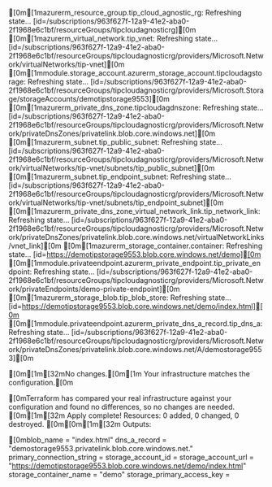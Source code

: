 [0m[1mazurerm_resource_group.tip_cloud_agnostic_rg: Refreshing state... [id=/subscriptions/963f627f-12a9-41e2-aba0-2f1968e6c1bf/resourceGroups/tipcloudagnosticrg][0m
[0m[1mazurerm_virtual_network.tip_vnet: Refreshing state... [id=/subscriptions/963f627f-12a9-41e2-aba0-2f1968e6c1bf/resourceGroups/tipcloudagnosticrg/providers/Microsoft.Network/virtualNetworks/tip-vnet][0m
[0m[1mmodule.storage_account.azurerm_storage_account.tipcloudagstorage: Refreshing state... [id=/subscriptions/963f627f-12a9-41e2-aba0-2f1968e6c1bf/resourceGroups/tipcloudagnosticrg/providers/Microsoft.Storage/storageAccounts/demotipstorage9553][0m
[0m[1mazurerm_private_dns_zone.tipcloudagdnszone: Refreshing state... [id=/subscriptions/963f627f-12a9-41e2-aba0-2f1968e6c1bf/resourceGroups/tipcloudagnosticrg/providers/Microsoft.Network/privateDnsZones/privatelink.blob.core.windows.net][0m
[0m[1mazurerm_subnet.tip_public_subnet: Refreshing state... [id=/subscriptions/963f627f-12a9-41e2-aba0-2f1968e6c1bf/resourceGroups/tipcloudagnosticrg/providers/Microsoft.Network/virtualNetworks/tip-vnet/subnets/tip_public_subnet][0m
[0m[1mazurerm_subnet.tip_endpoint_subnet: Refreshing state... [id=/subscriptions/963f627f-12a9-41e2-aba0-2f1968e6c1bf/resourceGroups/tipcloudagnosticrg/providers/Microsoft.Network/virtualNetworks/tip-vnet/subnets/tip_endpoint_subnet][0m
[0m[1mazurerm_private_dns_zone_virtual_network_link.tip_network_link: Refreshing state... [id=/subscriptions/963f627f-12a9-41e2-aba0-2f1968e6c1bf/resourceGroups/tipcloudagnosticrg/providers/Microsoft.Network/privateDnsZones/privatelink.blob.core.windows.net/virtualNetworkLinks/vnet_link][0m
[0m[1mazurerm_storage_container.container: Refreshing state... [id=https://demotipstorage9553.blob.core.windows.net/demo][0m
[0m[1mmodule.privateendpoint.azurerm_private_endpoint.tip_private_endpoint: Refreshing state... [id=/subscriptions/963f627f-12a9-41e2-aba0-2f1968e6c1bf/resourceGroups/tipcloudagnosticrg/providers/Microsoft.Network/privateEndpoints/demo-private-endpoint][0m
[0m[1mazurerm_storage_blob.tip_blob_store: Refreshing state... [id=https://demotipstorage9553.blob.core.windows.net/demo/index.html][0m
[0m[1mmodule.privateendpoint.azurerm_private_dns_a_record.tip_dns_a: Refreshing state... [id=/subscriptions/963f627f-12a9-41e2-aba0-2f1968e6c1bf/resourceGroups/tipcloudagnosticrg/providers/Microsoft.Network/privateDnsZones/privatelink.blob.core.windows.net/A/demostorage9553][0m

[0m[1m[32mNo changes.[0m[1m Your infrastructure matches the configuration.[0m

[0mTerraform has compared your real infrastructure against your configuration
and found no differences, so no changes are needed.
[0m[1m[32m
Apply complete! Resources: 0 added, 0 changed, 0 destroyed.
[0m[0m[1m[32m
Outputs:

[0mblob_name = "index.html"
dns_a_record = "demostorage9553.privatelink.blob.core.windows.net."
primary_connection_string = <sensitive>
storage_account_id = <sensitive>
storage_account_url = "https://demotipstorage9553.blob.core.windows.net/demo/index.html"
storage_container_name = "demo"
storage_primary_access_key = <sensitive>
